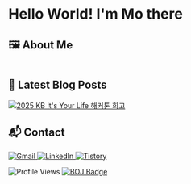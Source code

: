# Hello World! I'm Mo there

## 🖼️ About Me

<img alt="" src="https://github.com/user-attachments/assets/67a50e7c-6db2-4f1a-902b-03efbc250579" />

## 📕 Latest Blog Posts
<p>
<a href="https://mozmin.tistory.com/1" target="_blank"><img src="https://img.shields.io/badge/2025%20KB%20It's%20Your%20Life%20%ED%95%B4%EC%BB%A4%ED%86%A4%20%ED%9A%8C%EA%B3%A0-blue?style=for-the-badge" alt="2025 KB It's Your Life 해커톤 회고"/></a>
</p>

## 📬 Contact

<p>
  <a href="mailto:jmmo0722@gmail.com">
    <img alt="Gmail" src="https://img.shields.io/badge/Gmail-D14836.svg?&logo=gmail&logoColor=white"/>
  </a>
  <a href="https://www.linkedin.com/in/%EC%A0%95%EB%AF%BC-%EB%AA%A8-289504385/">
    <img alt="LinkedIn" src="https://img.shields.io/badge/LinkedIn-0A66C2?&logo=linkedin&logoColor=fff"/>
  </a>
  <a href="https://mozmin.tistory.com">
    <img alt="Tistory" src="https://img.shields.io/badge/tistory-E34F26.svg?&logo=tistory&logoColor=white"/>
  </a>
</p>

<p>
  <img alt="Profile Views" src="https://komarev.com/ghpvc/?username=mozmin"/> 
  <a href="https://solved.ac/jmmo0722">
    <img alt="BOJ Badge" src="http://mazassumnida.wtf/api/mini/generate_badge?boj=jmmo0722"/>
  </a>
</p>

